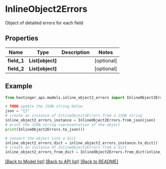 # InlineObject2Errors

Object of detailed errors for each field

## Properties

Name | Type | Description | Notes
------------ | ------------- | ------------- | -------------
**field_1** | **List[object]** |  | [optional] 
**field_2** | **List[object]** |  | [optional] 

## Example

```python
from hostinger_api.models.inline_object2_errors import InlineObject2Errors

# TODO update the JSON string below
json = "{}"
# create an instance of InlineObject2Errors from a JSON string
inline_object2_errors_instance = InlineObject2Errors.from_json(json)
# print the JSON string representation of the object
print(InlineObject2Errors.to_json())

# convert the object into a dict
inline_object2_errors_dict = inline_object2_errors_instance.to_dict()
# create an instance of InlineObject2Errors from a dict
inline_object2_errors_from_dict = InlineObject2Errors.from_dict(inline_object2_errors_dict)
```
[[Back to Model list]](../README.md#documentation-for-models) [[Back to API list]](../README.md#documentation-for-api-endpoints) [[Back to README]](../README.md)


